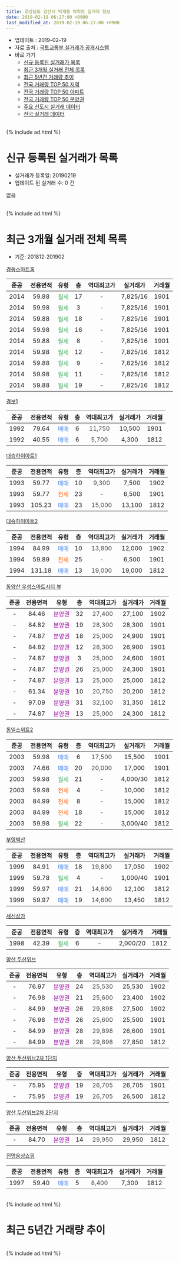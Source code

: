 ```yaml
---
title: 경상남도 양산시 덕계동 아파트 실거래 정보
date: 2019-02-19 06:27:00 +0900
last_modified_at: 2019-02-19 06:27:00 +0900
---
```


* 업데이트 : 2019-02-19
* 자료 출처 : [국토교통부 실거래가 공개시스템](http://rt.molit.go.kr)
* 바로 가기
    * [신규 등록된 실거래가 목록](#신규-등록된-실거래가-목록)
    * [최근 3개월 실거래 전체 목록](#최근-3개월-실거래-전체-목록)
    * [최근 5년간 거래량 추이](#최근-5년간-거래량-추이)
    * [전국 거래량 TOP 50 지역](https://inasie.github.io/apt-trade-info/최근-3개월-전국에서-가장-거래가-많이-발생한-지역)
    * [전국 거래량 TOP 50 아파트](https://inasie.github.io/apt-trade-info/최근-3개월-전국에서-가장-거래가-많이-발생한-아파트)
    * [전국 거래량 TOP 50 분양권](https://inasie.github.io/apt-trade-info/최근-3개월-전국에서-가장-거래가-많이-발생한-분양권)
    * [주요 신도시 실거래 데이터](https://inasie.github.io/apt-trade-info/주요-신도시)
    * [전국 실거래 데이터](https://inasie.github.io/apt-trade-info/전국)
<br>
{% include ad.html %}
<br>

# 신규 등록된 실거래가 목록
* 실거래가 등록일: 20190219
* 업데이트 된 실거래 수: 0 건

없음

<br>
{% include ad.html %}
<br>

# 최근 3개월 실거래 전체 목록
* 기준: 201812-201902


[경동스마트홈](https://search.naver.com/search.naver?query=%EA%B2%BD%EC%83%81%EB%82%A8%EB%8F%84+%EC%96%91%EC%82%B0%EC%8B%9C+%EB%8D%95%EA%B3%84%EB%8F%99+%EA%B2%BD%EB%8F%99%EC%8A%A4%EB%A7%88%ED%8A%B8%ED%99%88)

|준공|전용면적|유형|층|역대최고가|실거래가|거래월|
|:---:|:---:|:---:|:---:|:---:|:---:|:---:|
|2014|59.88|<span style="color:#34a853">월세</span>|17|<span style="color:#444444">-</span>|7,825/16|1901|
|2014|59.98|<span style="color:#34a853">월세</span>|3|<span style="color:#444444">-</span>|7,825/16|1901|
|2014|59.88|<span style="color:#34a853">월세</span>|18|<span style="color:#444444">-</span>|7,825/16|1901|
|2014|59.98|<span style="color:#34a853">월세</span>|16|<span style="color:#444444">-</span>|7,825/16|1901|
|2014|59.88|<span style="color:#34a853">월세</span>|8|<span style="color:#444444">-</span>|7,825/16|1901|
|2014|59.98|<span style="color:#34a853">월세</span>|12|<span style="color:#444444">-</span>|7,825/16|1812|
|2014|59.88|<span style="color:#34a853">월세</span>|9|<span style="color:#444444">-</span>|7,825/16|1812|
|2014|59.98|<span style="color:#34a853">월세</span>|11|<span style="color:#444444">-</span>|7,825/16|1812|
|2014|59.88|<span style="color:#34a853">월세</span>|19|<span style="color:#444444">-</span>|7,825/16|1812|

[경보1](https://search.naver.com/search.naver?query=%EA%B2%BD%EC%83%81%EB%82%A8%EB%8F%84+%EC%96%91%EC%82%B0%EC%8B%9C+%EB%8D%95%EA%B3%84%EB%8F%99+%EA%B2%BD%EB%B3%B41)

|준공|전용면적|유형|층|역대최고가|실거래가|거래월|
|:---:|:---:|:---:|:---:|:---:|:---:|:---:|
|1992|79.64|<span style="color:#4285f3">매매</span>|6|<span style="color:#444444">11,750</span>|10,500|1901|
|1992|40.55|<span style="color:#4285f3">매매</span>|6|<span style="color:#444444">5,700</span>|4,300|1812|

[대승하이아트1](https://search.naver.com/search.naver?query=%EA%B2%BD%EC%83%81%EB%82%A8%EB%8F%84+%EC%96%91%EC%82%B0%EC%8B%9C+%EB%8D%95%EA%B3%84%EB%8F%99+%EB%8C%80%EC%8A%B9%ED%95%98%EC%9D%B4%EC%95%84%ED%8A%B81)

|준공|전용면적|유형|층|역대최고가|실거래가|거래월|
|:---:|:---:|:---:|:---:|:---:|:---:|:---:|
|1993|59.77|<span style="color:#4285f3">매매</span>|10|<span style="color:#444444">9,300</span>|7,500|1902|
|1993|59.77|<span style="color:#ff5a00">전세</span>|23|<span style="color:#444444">-</span>|6,500|1901|
|1993|105.23|<span style="color:#4285f3">매매</span>|23|<span style="color:#444444">15,000</span>|13,100|1812|

[대승하이아트2](https://search.naver.com/search.naver?query=%EA%B2%BD%EC%83%81%EB%82%A8%EB%8F%84+%EC%96%91%EC%82%B0%EC%8B%9C+%EB%8D%95%EA%B3%84%EB%8F%99+%EB%8C%80%EC%8A%B9%ED%95%98%EC%9D%B4%EC%95%84%ED%8A%B82)

|준공|전용면적|유형|층|역대최고가|실거래가|거래월|
|:---:|:---:|:---:|:---:|:---:|:---:|:---:|
|1994|84.99|<span style="color:#4285f3">매매</span>|10|<span style="color:#444444">13,800</span>|12,000|1902|
|1994|59.89|<span style="color:#ff5a00">전세</span>|25|<span style="color:#444444">-</span>|6,500|1901|
|1994|131.18|<span style="color:#4285f3">매매</span>|13|<span style="color:#444444">19,000</span>|19,000|1812|

[동양산 우성스마트시티 뷰](https://search.naver.com/search.naver?query=%EA%B2%BD%EC%83%81%EB%82%A8%EB%8F%84+%EC%96%91%EC%82%B0%EC%8B%9C+%EB%8D%95%EA%B3%84%EB%8F%99+%EB%8F%99%EC%96%91%EC%82%B0+%EC%9A%B0%EC%84%B1%EC%8A%A4%EB%A7%88%ED%8A%B8%EC%8B%9C%ED%8B%B0+%EB%B7%B0)

|준공|전용면적|유형|층|역대최고가|실거래가|거래월|
|:---:|:---:|:---:|:---:|:---:|:---:|:---:|
|-|84.46|<span style="color:#9C11A5">분양권</span>|32|<span style="color:#444444">27,400</span>|27,100|1902|
|-|84.82|<span style="color:#9C11A5">분양권</span>|19|<span style="color:#444444">28,300</span>|28,300|1901|
|-|74.87|<span style="color:#9C11A5">분양권</span>|18|<span style="color:#444444">25,000</span>|24,900|1901|
|-|84.82|<span style="color:#9C11A5">분양권</span>|12|<span style="color:#444444">28,300</span>|26,900|1901|
|-|74.87|<span style="color:#9C11A5">분양권</span>|3|<span style="color:#444444">25,000</span>|24,600|1901|
|-|74.87|<span style="color:#9C11A5">분양권</span>|26|<span style="color:#444444">25,000</span>|24,300|1901|
|-|74.87|<span style="color:#9C11A5">분양권</span>|13|<span style="color:#444444">25,000</span>|25,000|1812|
|-|61.34|<span style="color:#9C11A5">분양권</span>|10|<span style="color:#444444">20,750</span>|20,200|1812|
|-|97.09|<span style="color:#9C11A5">분양권</span>|31|<span style="color:#444444">32,100</span>|31,350|1812|
|-|74.87|<span style="color:#9C11A5">분양권</span>|13|<span style="color:#444444">25,000</span>|24,300|1812|

[동일스위트2](https://search.naver.com/search.naver?query=%EA%B2%BD%EC%83%81%EB%82%A8%EB%8F%84+%EC%96%91%EC%82%B0%EC%8B%9C+%EB%8D%95%EA%B3%84%EB%8F%99+%EB%8F%99%EC%9D%BC%EC%8A%A4%EC%9C%84%ED%8A%B82)

|준공|전용면적|유형|층|역대최고가|실거래가|거래월|
|:---:|:---:|:---:|:---:|:---:|:---:|:---:|
|2003|59.98|<span style="color:#4285f3">매매</span>|6|<span style="color:#444444">17,500</span>|15,500|1901|
|2003|74.66|<span style="color:#4285f3">매매</span>|20|<span style="color:#444444">20,000</span>|17,000|1901|
|2003|59.98|<span style="color:#34a853">월세</span>|21|<span style="color:#444444">-</span>|4,000/30|1812|
|2003|59.98|<span style="color:#ff5a00">전세</span>|4|<span style="color:#444444">-</span>|10,000|1812|
|2003|84.99|<span style="color:#ff5a00">전세</span>|8|<span style="color:#444444">-</span>|15,000|1812|
|2003|84.99|<span style="color:#ff5a00">전세</span>|18|<span style="color:#444444">-</span>|15,000|1812|
|2003|59.98|<span style="color:#34a853">월세</span>|22|<span style="color:#444444">-</span>|3,000/40|1812|

[부영벽산](https://search.naver.com/search.naver?query=%EA%B2%BD%EC%83%81%EB%82%A8%EB%8F%84+%EC%96%91%EC%82%B0%EC%8B%9C+%EB%8D%95%EA%B3%84%EB%8F%99+%EB%B6%80%EC%98%81%EB%B2%BD%EC%82%B0)

|준공|전용면적|유형|층|역대최고가|실거래가|거래월|
|:---:|:---:|:---:|:---:|:---:|:---:|:---:|
|1999|84.91|<span style="color:#4285f3">매매</span>|18|<span style="color:#444444">19,800</span>|17,050|1902|
|1999|59.78|<span style="color:#34a853">월세</span>|4|<span style="color:#444444">-</span>|1,000/40|1901|
|1999|59.97|<span style="color:#4285f3">매매</span>|21|<span style="color:#444444">14,600</span>|12,100|1812|
|1999|59.97|<span style="color:#4285f3">매매</span>|19|<span style="color:#444444">14,600</span>|13,450|1812|

[세신상가](https://search.naver.com/search.naver?query=%EA%B2%BD%EC%83%81%EB%82%A8%EB%8F%84+%EC%96%91%EC%82%B0%EC%8B%9C+%EB%8D%95%EA%B3%84%EB%8F%99+%EC%84%B8%EC%8B%A0%EC%83%81%EA%B0%80)

|준공|전용면적|유형|층|역대최고가|실거래가|거래월|
|:---:|:---:|:---:|:---:|:---:|:---:|:---:|
|1998|42.39|<span style="color:#34a853">월세</span>|6|<span style="color:#444444">-</span>|2,000/20|1812|

[양산 두산위브](https://search.naver.com/search.naver?query=%EA%B2%BD%EC%83%81%EB%82%A8%EB%8F%84+%EC%96%91%EC%82%B0%EC%8B%9C+%EB%8D%95%EA%B3%84%EB%8F%99+%EC%96%91%EC%82%B0+%EB%91%90%EC%82%B0%EC%9C%84%EB%B8%8C)

|준공|전용면적|유형|층|역대최고가|실거래가|거래월|
|:---:|:---:|:---:|:---:|:---:|:---:|:---:|
|-|76.97|<span style="color:#9C11A5">분양권</span>|24|<span style="color:#444444">25,530</span>|25,530|1902|
|-|76.98|<span style="color:#9C11A5">분양권</span>|21|<span style="color:#444444">25,600</span>|23,400|1902|
|-|84.99|<span style="color:#9C11A5">분양권</span>|26|<span style="color:#444444">29,898</span>|27,500|1902|
|-|76.98|<span style="color:#9C11A5">분양권</span>|26|<span style="color:#444444">25,600</span>|25,500|1901|
|-|84.99|<span style="color:#9C11A5">분양권</span>|28|<span style="color:#444444">29,898</span>|26,600|1901|
|-|84.99|<span style="color:#9C11A5">분양권</span>|28|<span style="color:#444444">29,898</span>|27,850|1812|


<script async src="//pagead2.googlesyndication.com/pagead/js/adsbygoogle.js"></script>
<!-- 기본 -->
<ins class="adsbygoogle"
     style="display:block"
     data-ad-client="ca-pub-2446590836940007"
     data-ad-slot="1659523306"
     data-ad-format="auto"
     data-full-width-responsive="true"></ins>
<script>
(adsbygoogle = window.adsbygoogle || []).push({});
</script>


[양산 두산위브2차 1단지](https://search.naver.com/search.naver?query=%EA%B2%BD%EC%83%81%EB%82%A8%EB%8F%84+%EC%96%91%EC%82%B0%EC%8B%9C+%EB%8D%95%EA%B3%84%EB%8F%99+%EC%96%91%EC%82%B0+%EB%91%90%EC%82%B0%EC%9C%84%EB%B8%8C2%EC%B0%A8+1%EB%8B%A8%EC%A7%80)

|준공|전용면적|유형|층|역대최고가|실거래가|거래월|
|:---:|:---:|:---:|:---:|:---:|:---:|:---:|
|-|75.95|<span style="color:#9C11A5">분양권</span>|19|<span style="color:#444444">26,705</span>|26,705|1901|
|-|75.95|<span style="color:#9C11A5">분양권</span>|19|<span style="color:#444444">26,705</span>|26,500|1812|

[양산 두산위브2차 2단지](https://search.naver.com/search.naver?query=%EA%B2%BD%EC%83%81%EB%82%A8%EB%8F%84+%EC%96%91%EC%82%B0%EC%8B%9C+%EB%8D%95%EA%B3%84%EB%8F%99+%EC%96%91%EC%82%B0+%EB%91%90%EC%82%B0%EC%9C%84%EB%B8%8C2%EC%B0%A8+2%EB%8B%A8%EC%A7%80)

|준공|전용면적|유형|층|역대최고가|실거래가|거래월|
|:---:|:---:|:---:|:---:|:---:|:---:|:---:|
|-|84.70|<span style="color:#9C11A5">분양권</span>|14|<span style="color:#444444">29,950</span>|29,950|1812|

[진명웅상쇼핑](https://search.naver.com/search.naver?query=%EA%B2%BD%EC%83%81%EB%82%A8%EB%8F%84+%EC%96%91%EC%82%B0%EC%8B%9C+%EB%8D%95%EA%B3%84%EB%8F%99+%EC%A7%84%EB%AA%85%EC%9B%85%EC%83%81%EC%87%BC%ED%95%91)

|준공|전용면적|유형|층|역대최고가|실거래가|거래월|
|:---:|:---:|:---:|:---:|:---:|:---:|:---:|
|1997|59.40|<span style="color:#4285f3">매매</span>|5|<span style="color:#444444">8,400</span>|7,300|1812|


<br>
{% include ad.html %}
<br>

# 최근 5년간 거래량 추이


<div style="width:100%;">
    <canvas id="deal_progress" height="200"></canvas>
</div>

<script>
new Chart(document.getElementById("deal_progress"), {
    type: 'line',
    data: {
        labels: ['201402','201403','201404','201405','201406','201407','201408','201409','201410','201411','201412','201501','201502','201503','201504','201505','201506','201507','201508','201509','201510','201511','201512','201601','201602','201603','201604','201605','201606','201607','201608','201609','201610','201611','201612','201701','201702','201703','201704','201705','201706','201707','201708','201709','201710','201711','201712','201801','201802','201803','201804','201805','201806','201807','201808','201809','201810','201811','201812','201901','201902'],
        datasets: [{
            label: '매매',
            pointRadius: 1,
            data: [19, 25, 18, 20, 16, 24, 19, 26, 20, 12, 19, 24, 22, 34, 38, 16, 19, 21, 16, 20, 27, 22, 18, 20, 18, 23, 21, 11, 18, 27, 25, 24, 32, 26, 15, 18, 16, 23, 17, 13, 17, 13, 18, 11, 10, 14, 14, 16, 16, 22, 16, 24, 18, 18, 7, 9, 20, 14, 13, 11, 7],
            borderColor: "rgba(255, 201, 14, 1)",
            backgroundColor: "rgba(255, 201, 14, 0.5)",
            fill: false,
            lineTension: 0
        },{
            label: '전월세',
            pointRadius: 1,
            data: [31, 21, 18, 7, 13, 7, 12, 16, 18, 18, 8, 11, 10, 27, 11, 9, 7, 10, 9, 9, 9, 12, 10, 11, 7, 7, 14, 1, 5, 5, 7, 11, 18, 6, 8, 12, 13, 14, 7, 6, 12, 11, 12, 12, 12, 12, 9, 8, 11, 13, 10, 9, 7, 7, 12, 11, 5, 5, 10, 8, 0],
            borderColor: "rgba(0, 141, 185, 1)",
            backgroundColor: "rgba(0, 141, 185, 0.5)",
            fill: false,
            lineTension: 0
        }
        ]
    },
    options: {
        responsive: true,
        title: {
            display: false
        },
        tooltips: {
            mode: 'index',
            intersect: false
        },
        hover: {
            mode: 'nearest',
            intersect: true
        },
        scales: {
            xAxes: [{
                display: true,
                scaleLabel: {
                    display: true,
                    labelString: '년/월'
                }
            }],
            yAxes: [{
                display: true,
                ticks: {
                    suggestedMin: 0,
                },
                scaleLabel: {
                    display: true,
                    labelString: '실거래 수'
                }
            }]
        }
    }
});

</script>


<br>
{% include ad.html %}
<br>

